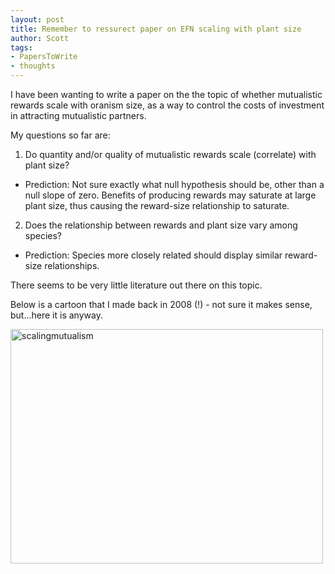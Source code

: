 ```yaml
---
layout: post
title: Remember to ressurect paper on EFN scaling with plant size
author: Scott
tags:
- PapersToWrite
- thoughts
---
```


I have been wanting to write a paper on the the topic of whether mutualistic rewards scale with oranism size, as a way to control the costs of investment in attracting mutualistic partners. 

My questions so far are:

1. Do quantity and/or quality of mutualistic rewards scale (correlate) with plant size?	

* Prediction: Not sure exactly what null hypothesis should be, other than a null slope of zero. Benefits of producing rewards may saturate at large plant size, thus causing the reward-size relationship to saturate. 


2. Does the relationship between rewards and plant size vary among species? 

* Prediction: Species more closely related should display similar reward-size relationships. 

There seems to be very little literature out there on this topic.   

Below is a cartoon that I made back in 2008 (!) - not sure it makes sense, but...here it is anyway. 


<a href="http://www.flickr.com/photos/recology_/6906871371/" title="scalingmutualism by scottlus, on Flickr"><img src="http://farm8.staticflickr.com/7038/6906871371_cec21e8a01.jpg" width="500" height="375" alt="scalingmutualism"></a>